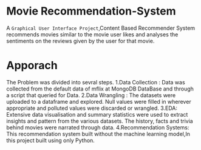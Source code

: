 # Movie Recommendation-System
A `Graphical User Interface Project`,Content Based Recommender System recommends movies similar to the movie user likes and analyses the sentiments on the reviews given by the user for that movie.

# Apporach
The Problem was divided into sevral steps.
  1.Data Collection : Data was collected from the default data of mflix at MongoDB DataBase and through a script that queried for Data.
  2.Data Wrangling : The datasets were uploaded to a dataframe and explored. Null values were filled in wherever appropriate and polluted values were discarded or wrangled.
  3.EDA: Extensive data visualisation and summary statistics were used to extract insights and pattern from the various datasets. The history, facts and trivia behind movies were narrated through data.
  4.Recommendation Systems: This recommendation system built without the machine learning model,In this project built using only Python.
